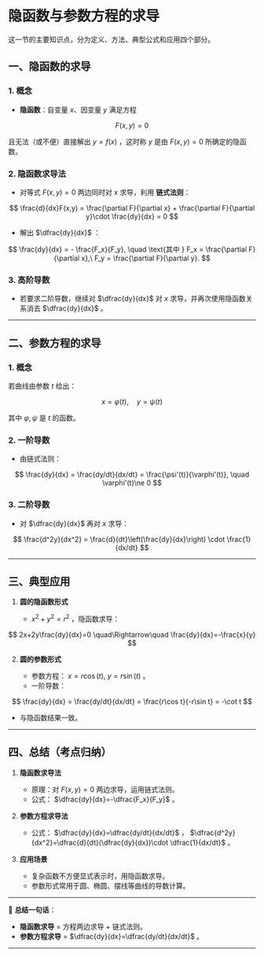 
# 隐函数与参数方程的求导
这一节的主要知识点，分为定义、方法、典型公式和应用四个部分。


## 一、隐函数的求导

### 1. 概念

* **隐函数**：自变量 $x$、因变量 $y$ 满足方程

$$
F(x,y)=0
$$

  且无法（或不便）直接解出 $y=f(x)$ ，这时称 $y$ 是由 $F(x,y)=0$ 所确定的隐函数。

### 2. 隐函数求导法

* 对等式 $F(x,y)=0$ 两边同时对 $x$ 求导，利用 **链式法则**：

$$
\frac{d}{dx}F(x,y) = \frac{\partial F}{\partial x} + \frac{\partial F}{\partial y}\cdot \frac{dy}{dx} = 0
$$
* 解出 $\dfrac{dy}{dx}$ ：

$$
\frac{dy}{dx} = - \frac{F_x}{F_y}, \quad \text{其中 } F_x = \frac{\partial F}{\partial x},\ F_y = \frac{\partial F}{\partial y}.
$$

### 3. 高阶导数

* 若要求二阶导数，继续对 $\dfrac{dy}{dx}$ 对 $x$ 求导，并再次使用隐函数关系消去 $\dfrac{dy}{dx}$ 。

---

## 二、参数方程的求导

### 1. 概念

若曲线由参数 $t$ 给出：

$$
x = \varphi(t),\quad y = \psi(t)
$$

其中 $\varphi, \psi$ 是 $t$ 的函数。

### 2. 一阶导数

* 由链式法则：

$$
\frac{dy}{dx} = \frac{dy/dt}{dx/dt} = \frac{\psi'(t)}{\varphi'(t)}, \quad \varphi'(t)\ne 0
$$

### 3. 二阶导数

* 对 $\dfrac{dy}{dx}$ 再对 $x$ 求导：

$$
\frac{d^2y}{dx^2} = \frac{d}{dt}\left(\frac{dy}{dx}\right) \cdot \frac{1}{dx/dt}
$$

---

## 三、典型应用

1. **圆的隐函数形式**

   * $x^2+y^2=r^2$ ，隐函数求导：

$$
2x+2y\frac{dy}{dx}=0 \quad\Rightarrow\quad \frac{dy}{dx}=-\frac{x}{y}
$$

2. **圆的参数形式**

   * 参数方程： $x=r\cos (t),\ y=r\sin (t)$ 。
   * 一阶导数：

$$
\frac{dy}{dx} = \frac{dy/dt}{dx/dt} = \frac{r\cos t}{-r\sin t} = -\cot t
$$
   * 与隐函数结果一致。

---

## 四、总结（考点归纳）

1. **隐函数求导法**

   * 原理：对 $F(x,y)=0$ 两边求导，运用链式法则。
   * 公式： $\dfrac{dy}{dx}=-\dfrac{F_x}{F_y}$ 。

2. **参数方程求导法**

   * 公式： $\dfrac{dy}{dx}=\dfrac{dy/dt}{dx/dt}$ ， $\dfrac{d^2y}{dx^2}=\dfrac{d}{dt}(\dfrac{dy}{dx})\cdot \dfrac{1}{dx/dt}$ 。

3. **应用场景**

   * 复杂函数不方便显式表示时，用隐函数求导。
   * 参数形式常用于圆、椭圆、摆线等曲线的导数计算。

---

📌 **总结一句话**：

* **隐函数求导** = 方程两边求导 + 链式法则。
* **参数方程求导** =  $\dfrac{dy}{dx}=\dfrac{dy/dt}{dx/dt}$ 。

---
